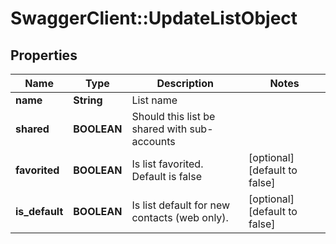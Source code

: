 # SwaggerClient::UpdateListObject

## Properties
Name | Type | Description | Notes
------------ | ------------- | ------------- | -------------
**name** | **String** | List name | 
**shared** | **BOOLEAN** | Should this list be shared with sub-accounts | 
**favorited** | **BOOLEAN** | Is list favorited. Default is false | [optional] [default to false]
**is_default** | **BOOLEAN** | Is list default for new contacts (web only). | [optional] [default to false]


